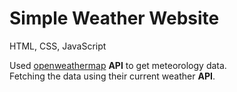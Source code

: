 # Simple Weather Website

HTML, CSS, JavaScript

Used [openweathermap](https://openweathermap.org/api) **API** to get meteorology data.   
Fetching the data using their current weather **API**.
